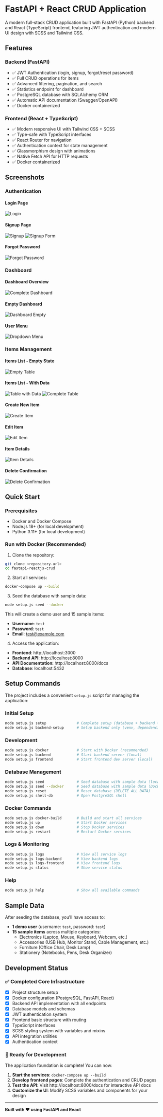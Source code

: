 # FastAPI + React CRUD Application

A modern full-stack CRUD application built with FastAPI (Python) backend and React (TypeScript) frontend, featuring JWT authentication and modern UI design with SCSS and Tailwind CSS.

## Features

### Backend (FastAPI)
- ✅ JWT Authentication (login, signup, forgot/reset password)
- ✅ Full CRUD operations for items
- ✅ Advanced filtering, pagination, and search
- ✅ Statistics endpoint for dashboard
- ✅ PostgreSQL database with SQLAlchemy ORM
- ✅ Automatic API documentation (Swagger/OpenAPI)
- ✅ Docker containerized

### Frontend (React + TypeScript)
- ✅ Modern responsive UI with Tailwind CSS + SCSS
- ✅ Type-safe with TypeScript interfaces
- ✅ React Router for navigation
- ✅ Authentication context for state management
- ✅ Glassmorphism design with animations
- ✅ Native Fetch API for HTTP requests
- ✅ Docker containerized

## Screenshots

### Authentication

#### Login Page
![Login](screenshots/Login.png)

#### Signup Page
![Signup](screenshots/Signup.png)
![Signup Form](screenshots/Signup%20Fillup.png)

#### Forgot Password
![Forgot Password](screenshots/Forgot%20Password%20%20-%20Coming%20Soon.png)

### Dashboard

#### Dashboard Overview
![Complete Dashboard](screenshots/Complete%20Dashboard.png)

#### Empty Dashboard
![Dashboard Empty](screenshots/Dashboard%20Empty.png)

#### User Menu
![Dropdown Menu](screenshots/Dropdown%20of%20logout%20button.png)

### Items Management

#### Items List - Empty State
![Empty Table](screenshots/Empty%20table.png)

#### Items List - With Data
![Table with Data](screenshots/Table%20fillup.png)
![Complete Table](screenshots/Compelte%20Table.png)

#### Create New Item
![Create Item](screenshots/Create%20new%20items.png)

#### Edit Item
![Edit Item](screenshots/Edit%20Items.png)

#### Item Details
![Item Details](screenshots/Items%20Details%20Page.png)

#### Delete Confirmation
![Delete Confirmation](screenshots/Delete%20Item%20Confirmation%20Box.png)

## Quick Start

### Prerequisites
- Docker and Docker Compose
- Node.js 18+ (for local development)
- Python 3.11+ (for local development)

### Run with Docker (Recommended)

1. Clone the repository:
```bash
git clone <repository-url>
cd fastapi-reactjs-crud
```

2. Start all services:
```bash
docker-compose up --build
```

3. Seed the database with sample data:
```bash
node setup.js seed --docker
```

This will create a demo user and 15 sample items:
- **Username**: `test`
- **Password**: `test`
- **Email**: test@example.com

4. Access the application:
- **Frontend**: http://localhost:3000
- **Backend API**: http://localhost:8000
- **API Documentation**: http://localhost:8000/docs
- **Database**: localhost:5432

## Setup Commands

The project includes a convenient `setup.js` script for managing the application:

### Initial Setup
```bash
node setup.js setup              # Complete setup (database + backend + frontend)
node setup.js backend-setup      # Setup backend only (venv, dependencies)
```

### Development
```bash
node setup.js docker             # Start with Docker (recommended)
node setup.js backend            # Start backend server (local)
node setup.js frontend           # Start frontend dev server (local)
```

### Database Management
```bash
node setup.js seed               # Seed database with sample data (local)
node setup.js seed --docker      # Seed database with sample data (Docker)
node setup.js reset              # Reset database (DELETE ALL DATA)
node setup.js shell-db           # Open PostgreSQL shell
```

### Docker Commands
```bash
node setup.js docker-build       # Build and start all services
node setup.js up                 # Start Docker services
node setup.js down               # Stop Docker services
node setup.js restart            # Restart Docker services
```

### Logs & Monitoring
```bash
node setup.js logs               # View all service logs
node setup.js logs-backend       # View backend logs
node setup.js logs-frontend      # View frontend logs
node setup.js status             # Show service status
```

### Help
```bash
node setup.js help               # Show all available commands
```

## Sample Data

After seeding the database, you'll have access to:
- **1 demo user** (username: `test`, password: `test`)
- **15 sample items** across multiple categories:
  - Electronics (Laptop, Mouse, Keyboard, Webcam, etc.)
  - Accessories (USB Hub, Monitor Stand, Cable Management, etc.)
  - Furniture (Office Chair, Desk Lamp)
  - Stationery (Notebooks, Pens, Desk Organizer)

## Development Status

### ✅ Completed Core Infrastructure
- [x] Project structure setup
- [x] Docker configuration (PostgreSQL, FastAPI, React)
- [x] Backend API implementation with all endpoints
- [x] Database models and schemas
- [x] JWT authentication system
- [x] Frontend basic structure with routing
- [x] TypeScript interfaces
- [x] SCSS styling system with variables and mixins
- [x] API integration utilities
- [x] Authentication context

### 🚧 Ready for Development
The application foundation is complete! You can now:

1. **Start the services**: `docker-compose up --build`
2. **Develop frontend pages**: Complete the authentication and CRUD pages
3. **Test the API**: Visit http://localhost:8000/docs for interactive API docs
4. **Customize the UI**: Modify SCSS variables and components for your design

---

**Built with ❤️ using FastAPI and React**
